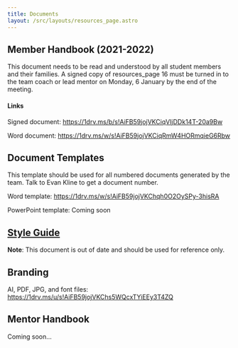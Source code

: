 ```yaml
---
title: Documents
layout: /src/layouts/resources_page.astro
---
```


## Member Handbook (2021-2022)

This document needs to be read and understood by all student members and their families. A signed copy of resources_page 16 must be turned in to the team coach or lead mentor on Monday, 6 January by the end of the meeting.

#### Links

Signed document: https://1drv.ms/b/s!AiFB59jojVKCiqVIjDDk14T-20a9Bw

Word document: https://1drv.ms/w/s!AiFB59jojVKCiqRmW4HORmqieG6Rbw

## Document Templates

This template should be used for all numbered documents generated by the team. Talk to Evan Kline to get a document number.

Word template: https://1drv.ms/w/s!AiFB59jojVKChqh0O2OySPy-3hisRA

PowerPoint template: Coming soon

## [Style Guide](https://1drv.ms/w/s!AiFB59jojVKChqh4AM6Cm8Vg6qicCA)

**Note**: This document is out of date and should be used for reference only.

## Branding

AI, PDF, JPG, and font files: https://1drv.ms/u/s!AiFB59jojVKChs5WQcxTYiEEy3T4ZQ

## Mentor Handbook

Coming soon...
